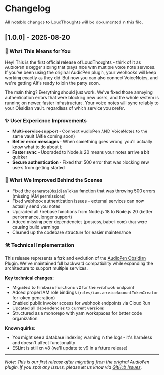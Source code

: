# Changelog

All notable changes to LoudThoughts will be documented in this file.

## [1.0.0] - 2025-08-20

### 🎯 What This Means for You

Hey! This is the first official release of LoudThoughts - think of it as AudioPen's bigger sibling that plays nice with multiple voice note services. If you've been using the original AudioPen plugin, your webhooks will keep working exactly as they did. But now you can also connect VoiceNotes, and we're getting Alfie ready to join the party soon.

The main thing? Everything should just work. We've fixed those annoying authentication errors that were blocking new users, and the whole system is running on newer, faster infrastructure. Your voice notes will sync reliably to your Obsidian vault, regardless of which service you prefer.

### ✨ User Experience Improvements

- **Multi-service support** - Connect AudioPen AND VoiceNotes to the same vault (Alfie coming soon)
- **Better error messages** - When something goes wrong, you'll actually know what to do about it
- **Faster sync** - Upgraded to Node.js 20 means your notes arrive a bit quicker
- **Secure authentication** - Fixed that 500 error that was blocking new users from getting started

### 🔧 What We Improved Behind the Scenes

- Fixed the `generateObsidianToken` function that was throwing 500 errors (missing IAM permissions)
- Fixed webhook authentication issues - external services can now actually send you notes
- Upgraded all Firebase functions from Node.js 18 to Node.js 20 (better performance, longer support)
- Added missing peer dependencies (postcss, babel-core) that were causing build warnings
- Cleaned up the codebase structure for easier maintenance

### 🛠️ Technical Implementation

This release represents a fork and evolution of the [AudioPen Obsidian Plugin](https://github.com/jonashaefele/audiopen-obsidian). We've maintained full backward compatibility while expanding the architecture to support multiple services.

**Key technical changes:**
- Migrated to Firebase Functions v2 for the webhook endpoint
- Added proper IAM role bindings (`roles/iam.serviceAccountTokenCreator` for token generation)
- Enabled public invoker access for webhook endpoints via Cloud Run
- Updated all dependencies to current versions
- Structured as a monorepo with yarn workspaces for better code organization

**Known quirks:**
- You might see a database indexing warning in the logs - it's harmless and doesn't affect functionality
- ESLint is still on v8 (we'll update to v9 in a future release)

---

_Note: This is our first release after migrating from the original AudioPen plugin. If you spot any issues, please let us know via [GitHub Issues](https://github.com/jonashaefele/loud-thoughts/issues)._